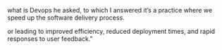 what is Devops he asked, to which I answered it’s a practice where we speed up the software delivery process.

or 
leading to improved efficiency, reduced deployment times, and rapid responses to user feedback."
